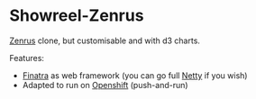 # Showreel-Zenrus

[Zenrus](http://zenrus.ru/) clone, but customisable and with d3 charts.

Features:

 * [Finatra](http://finatra.info/) as web framework (you can go full [Netty](http://netty.io/) if you wish)
 * Adapted to run on [Openshift](https://www.openshift.com/) (push-and-run)
